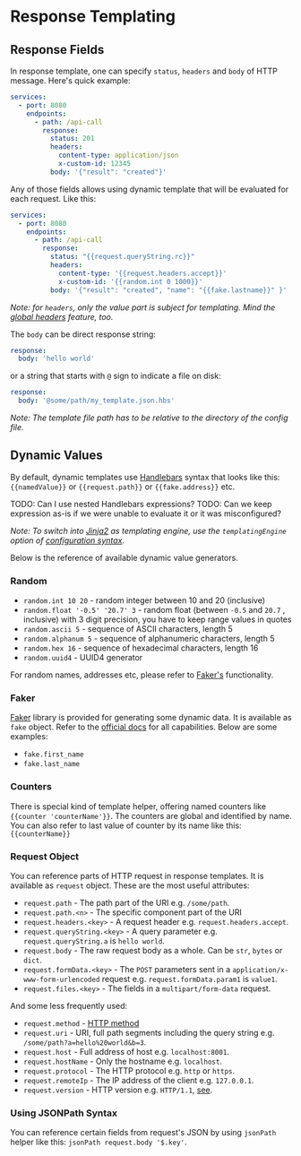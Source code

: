 # Response Templating

## Response Fields

In response template, one can specify `status`, `headers` and `body` of HTTP message. Here's quick example:

```yaml
services:
  - port: 8080
    endpoints:
      - path: /api-call
        response:
          status: 201
          headers:
            content-type: application/json
            x-custom-id: 12345
          body: '{"result": "created"}'            
```

Any of those fields allows using dynamic template that will be evaluated for each request. Like this:

```yaml
services:
  - port: 8080
    endpoints:
      - path: /api-call
        response:
          status: "{{request.queryString.rc}}"
          headers:
            content-type: '{{request.headers.accept}}'
            x-custom-id: '{{random.int 0 1000}}'
          body: '{"result": "created", "name": "{{fake.lastname}}" }'            
```

_Note: for `headers`, only the value part is subject for templating. Mind
the [global headers](Configuring.md#global-settings) feature, too._

The `body` can be direct response string:

```yaml
response:
  body: 'hello world'
```

or a string that starts with `@` sign to indicate a file on disk:

```yaml
response:
  body: '@some/path/my_template.json.hbs'
```

_Note: The template file path has to be relative to the directory of the config file._

## Dynamic Values

By default, dynamic templates use [Handlebars](https://handlebarsjs.com/guide/) syntax that looks like
this: `{{namedValue}}` or `{{request.path}}` or `{{fake.address}}` etc.

TODO: Can I use nested Handlebars expressions?
TODO: Can we keep expression as-is if we were unable to evaluate it or it was misconfigured?

_Note: To switch into [Jinja2](https://jinja.palletsprojects.com/en/2.11.x/) as templating engine, use
the `templatingEngine` option of [configuration syntax](Configuring.md#advanced-templating-with-jinja2)._

Below is the reference of available dynamic value generators.

### Random

- `random.int 10 20` - random integer between 10 and 20 (inclusive)
- `random.float '-0.5' '20.7' 3` - random float (between `-0.5` and `20.7` , inclusive) with 3 digit precision, you have to keep range values in quotes
- `random.ascii 5` - sequence of ASCII characters, length 5
- `random.alphanum 5` - sequence of alphanumeric characters, length 5
- `random.hex 16` - sequence of hexadecimal characters, length 16
- `random.uuid4` - UUID4 generator

For random names, addresses etc, please refer to [Faker's](#faker) functionality.

### Faker

[Faker](https://faker.readthedocs.io/en/master/providers.html) library is provided for generating some dynamic data. 
It is available as `fake` object. Refer to the [official docs](https://faker.readthedocs.io/en/master/providers.html) for all capabilities. Below are some examples:

- `fake.first_name`
- `fake.last_name`

### Counters

There is special kind of template helper, offering named counters like `{{counter 'counterName'}}`. The counters are global and identified by name. You can also refer to last value of counter by its name like this: `{{counterName}}`

### Request Object

You can reference parts of HTTP request in response templates. It is available as `request` object. These are the most
useful attributes:

- `request.path` - The path part of the URI e.g. `/some/path`.
- `request.path.<n>` - The specific component part of the URI
- `request.headers.<key>` - A request header e.g. `request.headers.accept`.
- `request.queryString.<key>` - A query parameter e.g. `request.queryString.a` is `hello world`.
- `request.body` - The raw request body as a whole. Can be `str`, `bytes` or `dict`.
- `request.formData.<key>` - The `POST` parameters sent in a `application/x-www-form-urlencoded` request
  e.g. `request.formData.param1` is `value1`.
- `request.files.<key>` - The fields in a `multipart/form-data` request.


And some less frequently used:

- `request.method` - [HTTP method](https://www.w3.org/Protocols/rfc2616/rfc2616-sec9.html)
- `request.uri` - URI, full path segments including the query string e.g. `/some/path?a=hello%20world&b=3`.
- `request.host` - Full address of host e.g. `localhost:8001`.
- `request.hostName` - Only the hostname e.g. `localhost`.
- `request.protocol` - The HTTP protocol e.g. `http` or `https`.
- `request.remoteIp` - The IP address of the client e.g. `127.0.0.1`.
- `request.version` - HTTP version e.g. `HTTP/1.1`, [see](https://tools.ietf.org/html/rfc2145).

### Using JSONPath Syntax

You can reference certain fields from request's JSON by using `jsonPath` helper like this: `jsonPath request.body '$.key'`.
